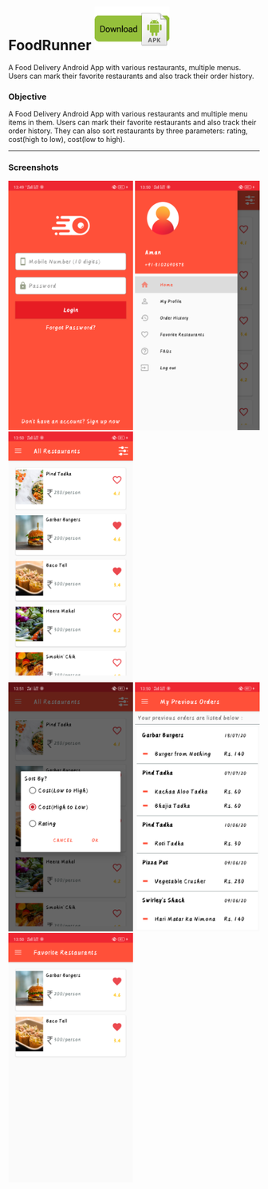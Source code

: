 # FoodRunner <img src="/screenshots/download-apk.png" width="150" title="Download apk">
A Food Delivery Android App with various restaurants, multiple menus. Users can mark their favorite restaurants and also track their order history.

<h3>Objective</h3> 
A Food Delivery Android App with various restaurants and multiple menu items in them. Users can mark their favorite restaurants and also track their order history. They can also sort restaurants by three parameters: rating, cost(high to low), cost(low to high).

***

<h3>Screenshots</h3>

<div class="row">
      <img src="/screenshots/Login.png" width="250" title="Login">
      <img src="/screenshots/Drawer.png" width="250" title="Menu Drawer">     
      <img src="/screenshots/AllRestaurants.png" width="250" title="All Restaurants">
</div>

<div class="row">
      <img src="/screenshots/SORTING.png" width="250" title="Sorting Menu">
      <img src="/screenshots/Orders.png" width="250" title="Order History">
      <img src="screenshots/FavoriteRestaurants.png" width="250" title="Favorite Restaurants">
</div>
